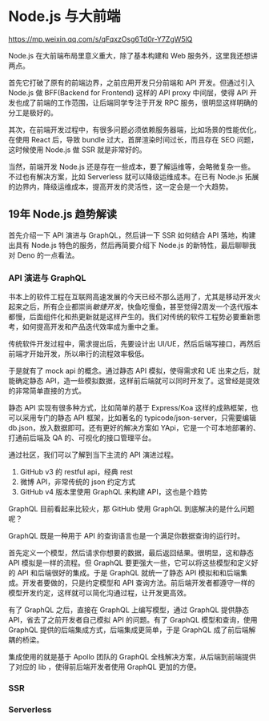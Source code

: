 # Node.js 与大前端

https://mp.weixin.qq.com/s/qFqxzOsg6Td0r-Y7ZgW5lQ

Node.js 在大前端布局里意义重大，除了基本构建和 Web 服务外，这里我还想讲两点。

首先它打破了原有的前端边界，之前应用开发只分前端和 API 开发。但通过引入 Node.js 做 BFF(Backend for Frontend) 这样的 API proxy 中间层，使得 API 开发也成了前端的工作范围，让后端同学专注于开发 RPC 服务，很明显这样明确的分工是极好的。

其次，在前端开发过程中，有很多问题必须依赖服务器端，比如场景的性能优化，在使用 React 后，导致 bundle 过大，首屏渲染时间过长，而且存在 SEO 问题，这时候使用 Node.js 做 SSR 就是非常好的。

当然，前端开发 Node.js 还是存在一些成本，要了解运维等，会略微复杂一些。不过也有解决方案，比如 Serverless 就可以降级运维成本。在已有 Node.js 拓展的边界内，降级运维成本，提高开发的灵活性，这一定会是一个大趋势。


## 19年 Node.js 趋势解读

首先介绍一下 API 演进与 GraphQL，然后讲一下 SSR 如何结合 API 落地，构建出具有 Node.js 特色的服务，然后再简要介绍下 Node.js 的新特性，最后聊聊我对 Deno 的一点看法。

### API 演进与 GraphQL

书本上的软件工程在互联网高速发展的今天已经不那么适用了，尤其是移动开发火起来之后，所有企业都崇尚*敏捷开发*，快鱼吃慢鱼，甚至觉得2周发一个迭代版本都慢，后面组件化和热更新就是这样产生的。我们对传统的软件工程势必要重新思考，如何提高开发和产品迭代效率成为重中之重。

传统软件开发过程中，需求提出后，先要设计出 UI/UE，然后后端写接口，再然后前端才开始开发，所以串行的流程效率极低。

于是就有了 mock api 的概念。通过静态 API 模拟，使得需求和 UE 出来之后，就能确定静态 API，造一些模拟数据，这样前后端就可以同时开发了。这曾经是提效的非常简单直接的方式。

静态 API 实现有很多种方式，比如简单的基于 Express/Koa 这样的成熟框架，也可以采用专门的静态 API 框架，比如著名的 typicode/json-server，只需要编辑 db.json，放入数据即可。还有更好的解决方案如 YApi，它是一个可本地部署的、打通前后端及 QA 的、可视化的接口管理平台。

通过社区，我们可以了解到当下主流的 API 演进过程。
  1. GitHub v3 的 restful api，经典 rest
  2. 微博 API，非常传统的 json 约定方式
  3. GitHub v4 版本里使用 GraphQL 来构建 API，这也是个趋势

GraphQL 目前看起来比较火，那 GitHub 使用 GraphQL 到底解决的是什么问题呢？

GraphQL 既是一种用于 API 的查询语言也是一个满足你数据查询的运行时。

首先定义一个模型，然后请求你想要的数据，最后返回结果。很明显，这和静态 API 模拟是一样的流程。但 GraphQL 要更强大一些，它可以将这些模型和定义好的 API 和后端很好的集成。于是 GraphQL 就统一了静态 API 模拟和和后端集成。开发者要做的，只是约定模型和 API 查询方法。前后端开发者都遵守一样的模型开发约定，这样就可以简化沟通过程，让开发更高效。

有了 GraphQL 之后，直接在 GraphQL 上编写模型，通过 GraphQL 提供静态 API，省去了之前开发者自己模拟 API 的问题。有了 GraphQL 模型和查询，使用 GraphQL 提供的后端集成方式，后端集成更简单，于是 GraphQL 成了前后端解耦的桥梁。

集成使用的就是基于 Apollo 团队的 GraphQL 全栈解决方案，从后端到前端提供了对应的 lib ，使得前后端开发者使用 GraphQL 更加的方便。


### SSR


### Serverless


